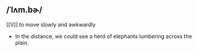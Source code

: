 ## /ˈlʌm.bɚ/  
[[V]]
to move slowly and awkwardly 

- In the distance, we could see a herd of elephants lumbering across the plain.
